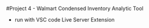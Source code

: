 
#Project 4 - Walmart Condensed Inventory Analytic Tool 

- run with VSC code Live Server Extension
